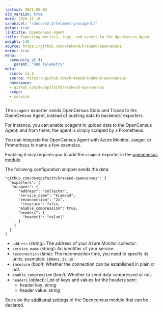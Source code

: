 ```yaml
---
lastmod: 2021-05-03
old_version: true
date: 2020-11-16
canonical: "/docs/v2.5/telemetry/ocagent/"
notoc: true
linktitle: OpenCensus Agent
title: Exporting metrics, logs, and events to the OpenCensus Agent
weight: 140
source: https://github.com/krakend/krakend-opencensus
notoc: true
menu:
  community_v1.3:
    parent: "080 Telemetry"
meta:
  since: v1.1
  source: https://github.com/krakend/krakend-opencensus
  namespace:
  - github_com/devopsfaith/krakend-opencensus
  scope:
  - service
---
```


The `ocagent` exporter sends OpenCensus Stats and Traces to the OpenCensus Agent, instead of pushing data to backends’ exporters.

For instance, you can enable ocagent to upload data to the OpenCensus Agent, and from there, the agent is simply scraped by a Prometheus.

You can integrate the OpenCensus Agent with Azure Monitor, Jaeger, or Prometheus to name a few examples.

Enabling it only requires you to add the `ocagent` exporter in the [opencensus module](/docs/v1.3/telemetry/opencensus/).

The following configuration snippet sends the data:

    "github_com/devopsfaith/krakend-opencensus": {
      "exporters": {
       "ocagent": {
          "address": "collector",
          "service_name": "krakend",
          "reconnection": "2s",
           "insecure": false,
          "enable_compression": true,
          "headers": {
            "header1": "value1"
          }
        }
      }
    }

- `address` (*string*): The address of your Azure Monitor collector.
- `service_name` (*string*): An identifier of your service.
- `reconnection` (*time*): The reconnection time, you need to specify its units, examples: `1000ms`, `2s`, `1m`
- `insecure` (*bool*): Whether the connection can be established in plain or not.
- `enable_compression` (*bool*): Whether to send data compressed or not.
- `headers` (*object*): List of keys and values for the headers sent:
  - header key: *string*
  - header value: *string*

See also the [additional settings](/docs/v1.3/telemetry/opencensus/) of the Opencensus module that can be declared.
